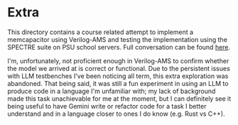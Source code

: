 # Extra #
This directory contains a course related attempt to implement a memcapacitor using Verilog-AMS and testing the implementation using the SPECTRE suite on PSU school servers. Full conversation can be found [here](https://g.co/gemini/share/669cc4eb6189).

I'm, unfortunately, not proficient enough in Verilog-AMS to confirm whether the model we arrived at is correct or functional. Due to the persistent issues with LLM testbenches I've been noticing all term, this extra exploration was abandoned. That being said, it was still a fun experiment in using an LLM to produce code in a language I'm unfamiliar with; my lack of background made this task unachievable for me at the moment, but I can definitely see it being useful to have Gemini write or refactor code for a task I better understand and in a language closer to ones I do know (e.g. Rust vs C++).
